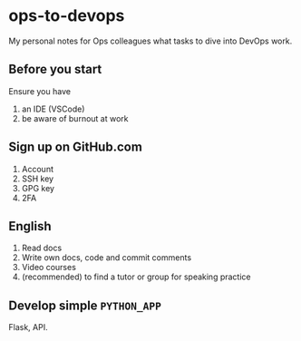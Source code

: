 # ops-to-devops
My personal notes for Ops colleagues what tasks to dive into DevOps work.

## Before you start

Ensure you have

1. an IDE (VSCode)
2. be aware of burnout at work

## Sign up on GitHub.com

1. Account
2. SSH key
3. GPG key
4. 2FA

## English

1. Read docs
2. Write own docs, code and commit comments
3. Video courses
4. (recommended) to find a tutor or group for speaking practice

## Develop simple `PYTHON_APP`

Flask, API.

